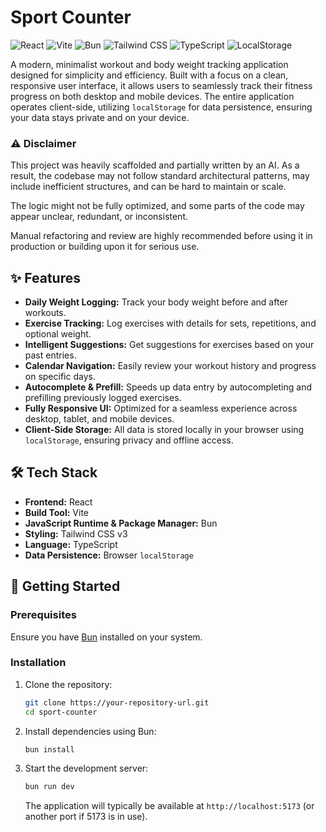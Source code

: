 # Sport Counter

![React](https://img.shields.io/badge/React-20232A?style=for-the-badge&logo=react&logoColor=61DAFB)
![Vite](https://img.shields.io/badge/Vite-646CFF?style=for-the-badge&logo=vite&logoColor=white)
![Bun](https://img.shields.io/badge/Bun-000000?style=for-the-badge&logo=bun&logoColor=white)
![Tailwind CSS](https://img.shields.io/badge/Tailwind_CSS-38B2AC?style=for-the-badge&logo=tailwind-css&logoColor=white)
![TypeScript](https://img.shields.io/badge/TypeScript-007ACC?style=for-the-badge&logo=typescript&logoColor=white)
![LocalStorage](https://img.shields.io/badge/LocalStorage-F8DD35?style=for-the-badge&logo=javascript&logoColor=black)

A modern, minimalist workout and body weight tracking application designed for simplicity and efficiency. Built with a focus on a clean, responsive user interface, it allows users to seamlessly track their fitness progress on both desktop and mobile devices. The entire application operates client-side, utilizing `localStorage` for data persistence, ensuring your data stays private and on your device.

### ⚠️ Disclaimer

This project was heavily scaffolded and partially written by an AI. As a result, the codebase may not follow standard architectural patterns, may include inefficient structures, and can be hard to maintain or scale.

The logic might not be fully optimized, and some parts of the code may appear unclear, redundant, or inconsistent.

Manual refactoring and review are highly recommended before using it in production or building upon it for serious use.

## ✨ Features

-  **Daily Weight Logging:** Track your body weight before and after workouts.
-  **Exercise Tracking:** Log exercises with details for sets, repetitions, and optional weight.
-  **Intelligent Suggestions:** Get suggestions for exercises based on your past entries.
-  **Calendar Navigation:** Easily review your workout history and progress on specific days.
-  **Autocomplete & Prefill:** Speeds up data entry by autocompleting and prefilling previously logged exercises.
-  **Fully Responsive UI:** Optimized for a seamless experience across desktop, tablet, and mobile devices.
-  **Client-Side Storage:** All data is stored locally in your browser using `localStorage`, ensuring privacy and offline access.

## 🛠️ Tech Stack

-  **Frontend:** React
-  **Build Tool:** Vite
-  **JavaScript Runtime & Package Manager:** Bun
-  **Styling:** Tailwind CSS v3
-  **Language:** TypeScript
-  **Data Persistence:** Browser `localStorage`

## 🚀 Getting Started

### Prerequisites

Ensure you have [Bun](https://bun.sh/) installed on your system.

### Installation

1. Clone the repository:
   ```bash
   git clone https://your-repository-url.git
   cd sport-counter
   ```
2. Install dependencies using Bun:
   ```bash
   bun install
   ```
3. Start the development server:
   ```bash
   bun run dev
   ```
   The application will typically be available at `http://localhost:5173` (or another port if 5173 is in use).
